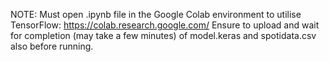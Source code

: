 NOTE: Must open .ipynb file in the Google Colab environment to utilise TensorFlow: https://colab.research.google.com/
Ensure to upload and wait for completion (may take a few minutes) of model.keras and spotidata.csv also before running.
